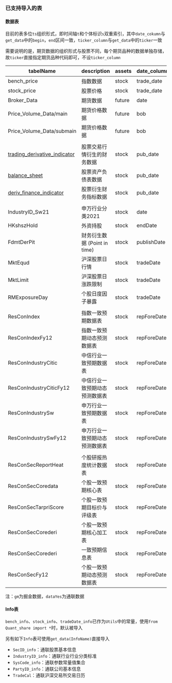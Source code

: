 ### 已支持导入的表

#### 数据表

目前的表多位`ts`组织形式，即时间轴`t`和个体标识`s`双重索引，其中`date_cokumn`与`get_data`中的`begin`，`end`区间一致，`ticker_column`与`get_data`中的`ticker`一致

需要说明的是，期货数据的组织形式与股票不同，每个期货品种的数据单独存储，故`ticker`直接指定期货品种代码即可，不设`ticker_column`

| tabelName                                                    | description                    | assets | date_column | ticker_column | 数据源  |
| ------------------------------------------------------------ | ------------------------------ | ------ | ----------- | ------------- | ------- |
| bench_price                                                  | 指数数据                       | stock  | trade_date  | symbol        | gm      |
| stock_price                                                  | 股票价格                       | stock  | trade_date  | symbol        | gm      |
| Broker_Data                                                  | 期货数据                       | future | date        |               | gm      |
| Price_Volume_Data/main                                       | 期货价格数据                   | future | bob         |               | gm      |
| Price_Volume_Data/submain                                    | 期货价格数据                   | future | bob         |               | gm      |
|                                                              |                                |        |             |               |         |
| [trading_derivative_indicator](trading_derivative_indicator.md) | 股票交易行情衍生的财务数据     | stock  | pub_date    | symbol        | gm      |
| [balance_sheet](balance_sheet.md)                            | 股票资产负债表数据             | stock  | pub_date    | symbol        | gm      |
| [deriv_finance_indicator](deriv_finance_indicator.md)        | 股票衍生财务指标数据           | stock  | pub_date    | symbol        | gm      |
|                                                              |                                |        |             |               |         |
| IndustryID_Sw21                                              | 申万行业分类2021               | stock  | date        | winCode       | dataYes |
| HKshszHold                                                   | 外资持股                       | stock  | endDate     | ticker        | dataYes |
| FdmtDerPit                                                   | 财务衍生数据 (Point in time)   | stock  | publishDate | ticker        | dataYes |
| MktEqud                                                      | 沪深股票日行情                 | stock  | tradeDate   | ticker        | dataYes |
| MktLimit                                                     | 沪深股票日涨跌限制             | stock  | tradeDate   | ticker        | dataYes |
| RMExposureDay                                                | 个股日度因子暴露               | stock  | tradeDate   | ticker        | dataYes |
|                                                              |                                |        |             |               |         |
| ResConIndex                                                  | 指数一致预期数据表             | stock  | repForeDate | indexCode     | dataYes |
| ResConIndexFy12                                              | 指数一致预期动态预测数据表     | stock  | repForeDate | indexCode     | dataYes |
| ResConIndustryCitic                                          | 中信行业一致预期数据表         | stock  | repForeDate | induID        | dataYes |
| ResConIndustryCiticFy12                                      | 中信行业一致预期动态预测数据表 | stock  | repForeDate | induID        | dataYes |
| ResConIndustrySw                                             | 申万行业一致预期数据表         | stock  | repForeDate | induID        | dataYes |
| ResConIndustrySwFy12                                         | 申万行业一致预期动态预测数据表 | stock  | repForeDate | induID        | dataYes |
|                                                              |                                |        |             |               |         |
| ResConSecReportHeat                                          | 个股研报热度统计数据表         | stock  | repForeDate | secCode       | dataYes |
| ResConSecCoredata                                            | 个股一致预期核心表             | stock  | repForeDate | secCode       | dataYes |
| ResConSecTarpriScore                                         | 个股一致预期目标价与评级表     | stock  | repForeDate | secCode       | dataYes |
| ResConSecCorederi                                            | 个股一致预期核心加工表         | stock  | repForeDate | secCode       | dataYes |
| ResConSecCorederi                                            | 一致预期信息表                 | stock  | repForeDate | secCode       | dataYes |
| ResConSecFy12                                                | 个股一致预期动态预测数据表     | stock  | repForeDate | secCode       | dataYes |

注：`gm`为掘金数据，`dataYes`为通联数据

#### Info表

`bench_info`、`stock_info`、`tradeDate_info`已作为`Utils`中的常量，使用`from Quant_share import *`时，默认被导入

另有如下`Info`表可使用`get_data(InfoName)`直接导入

- `SecID_info`：通联股票基本信息
- `IndustryID_info`：通联行业行业分类标准
- `SysCode_info`：通联参数常量值集合
- `PartyID_info`：通联公司基本信息
- `TradeCal`：通联沪深交易所交易日历
